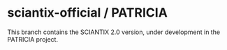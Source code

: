 # sciantix-official / PATRICIA
This branch contains the SCIANTIX 2.0 version, under development in the PATRICIA project.

